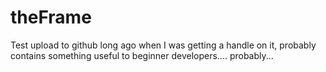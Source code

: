 # theFrame
Test upload to github long ago when I was getting a handle on it, probably contains something useful to beginner developers.... probably...
